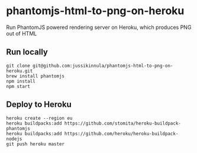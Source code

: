 # phantomjs-html-to-png-on-heroku

Run PhantomJS powered rendering server on Heroku, which produces PNG out of HTML

## Run locally

```
git clone git@github.com:jussikinnula/phantomjs-html-to-png-on-heroku.git
brew install phantomjs
npm install
npm start
```

## Deploy to Heroku

```
heroku create --region eu
heroku buildpacks:add https://github.com/stomita/heroku-buildpack-phantomjs
heroku buildpacks:add https://github.com/heroku/heroku-buildpack-nodejs
git push heroku master
```